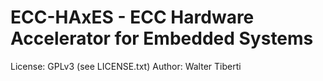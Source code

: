ECC-HAxES - ECC Hardware Accelerator for Embedded Systems
=========================================================
License: GPLv3 (see LICENSE.txt)
Author: Walter Tiberti
